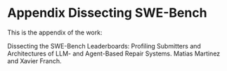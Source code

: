 # Appendix Dissecting SWE-Bench

This is the appendix of the work:

Dissecting the SWE-Bench Leaderboards: Profiling Submitters and Architectures of LLM- and Agent-Based Repair Systems.
Matias Martinez and  Xavier Franch.


